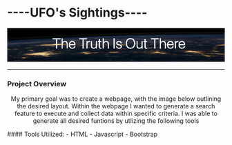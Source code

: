 #                                ----UFO's Sightings----

<p align="center">
  <img src="https://github.com/KEGANCP/UFOs/blob/main/resources/truth.png" alt="UFOs"/>
</p>

----
### Project Overview
<p align="center">
  My primary goal was to create a webpage, with the image below outlining the desired layout. Within the webpage I wanted to generate a search feature to execute and collect data within specific criteria. I was able to generate all desired funtions by utlizing the following tools
</p>
#### Tools Utilized:
    - HTML
    - Javascript
    - Bootstrap
